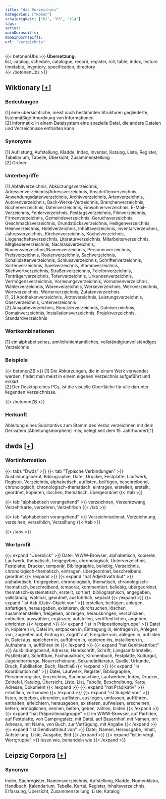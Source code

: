 ```yaml
---
title: "das Verzeichnis"
kategorien: ["Nomen"]
schwierigkeit: ["k2", "h3", "r14"]
tags:
series:
mainDornseiffs:
domainDornseiffs:
url: "Verzeichnis"
---
```


{{< betonenÜbs >}}
**Übersetzung:**  
list, catalog, schedule, catalogue, record, register, roll, table, index, lecture timetable, inventory, specification, directory  
{{< /betonenÜbs >}}

## Wiktionary [[+](https://de.wiktionary.org/wiki/Verzeichnis)]

### Bedeutungen
[1] eine übersichtliche, meist nach bestimmten Strukturen gegliederte, listenmäßige Anordnung von Informationen  
[2] Informatik: in einem Dateisystem eine spezielle Datei, die andere Dateien und Verzeichnisse enthalten kann  

### Synonyme
[1] Auflistung, Aufstellung, Kladde, Index, Inventar, Katalog, Liste, Register, Tabellarium, Tabelle, Übersicht, Zusammenstellung  
[2] Ordner  

### Unterbegriffe
[1] Abfallverzeichnis, Abkürzungsverzeichnis, Adressenverzeichnis/Adressverzeichnis, Anschriftenverzeichnis, Anwendungsdatenverzeichnis, Archivverzeichnis, Artenverzeichnis, Autorenverzeichnis, Bach-Werke-Verzeichnis, Branchenverzeichnis, Bücherverzeichnis, Datenverzeichnis, Einwohnerverzeichnis, E-Mail-Verzeichnis, Fehlerverzeichnis, Festtagsverzeichnis, Filmverzeichnis, Firmenverzeichnis, Gemeindeverzeichnis, Geruchsverzeichnis, Geschmacksverzeichnis, Grundstücksverzeichnis, Heiligenverzeichnis, Heimverzeichnis, Hotelverzeichnis, Inhaltsverzeichnis, Inventarverzeichnis, Jahresverzeichnis, Kirchenverzeichnis, Köchelverzeichnis, Liegenschaftsverzeichnis, Literaturverzeichnis, Mitarbeiterverzeichnis, Mitgliederverzeichnis, Nachlassverzeichnis, Namensverzeichnis/Namenverzeichnis, Personenverzeichnis, Preisverzeichnis, Routenverzeichnis, Sachverzeichnis, Schallplattenverzeichnis, Schlussverzeichnis, Schriftenverzeichnis, Sortenverzeichnis, Spielverzeichnis, Stammverzeichnis, Stichwortverzeichnis, Straßenverzeichnis, Telefonverzeichnis, Tonträgerverzeichnis, Totenverzeichnis, Urkundenverzeichnis, Vermögensverzeichnis, Vorlesungsverzeichnis, Vornamenverzeichnis, Wählerverzeichnis, Warenverzeichnis, Werkeverzeichnis, Werkverzeichnis, Wortverzeichnis, Wörterverzeichnis, Zutatenverzeichnis  
[1, 2] Apothekenverzeichnis, Ärztevereichnis, Leistungsverzeichnis, Oberverzeichnis, Unterverzeichnis  
[2] Ausgabeverzeichnis, Benutzerverzeichnis, Dateiverzeichnis, Domainverzeichnis, Installationsverzeichnis, Projektverzeichnis, Standardverzeichnis  

### Wortkombinationen
[1] ein alphabetisches, amtlich/nichtamtliches, vollständig/unvollständiges Verzeichnis  

### Beispiele
{{< betonenZB >}}
[1] Die Abkürzungen, die in einem Werk verwendet werden, findet man meist in einem eigenen Verzeichnis aufgeführt und erklärt.  
[2] Der Desktop eines PCs, ist die visuelle Oberfläche für alle darunter liegenden Verzeichnisse.  

{{< /betonenZB >}}
### Herkunft
Ableitung eines Substantivs zum Stamm des Verbs verzeichnen mit dem Derivatem (Ableitungsmorphem) -nis; belegt seit dem 15. Jahrhundert[1]  



## dwds [[+](https://www.dwds.de/wb/Verzeichnis)]

### Wortinformation
{{< tabs "Dwds" >}}
{{< tab "Typische Verbindungen" >}}
Ausbildungsberuf, Bibliographie, Datei, Drucker, Festplatte, Laufwerk, Register, Verzeichnis, alphabetisch, auflisten, beifügen, beschreibend, chronologisch, chronologisch-thematisch, eintragen, erstellen, erstellt, geordnet, kopieren, löschen, thematisch, übergeordnet
{{< /tab >}}

{{< tab "alphabetisch vorangehend" >}}
verzeichnen, Verzehrzwang, Verzehrkarte, verzehren, Verzehrbon
{{< /tab >}}

{{< tab "alphabetisch vorangehend" >}}
Verzeichnisdienst, Verzeichnung, verzeihen, verzeihlich, Verzeihung
{{< /tab >}}

{{< /tabs >}}

### Wortprofil
{{< expand "Überblick" >}} Datei, WWW-Browser, alphabetisch, kopieren, Laufwerk, thematisch, freigegeben, chronologisch, Unterverzeichnis, Festplatte, Drucker, temporär, Bibliographie, beliebig, Verzeichnis, chronologisch-thematisch, eintragen, übergeordnet, beschreibend, geordnet {{< /expand >}}
{{< expand "hat Adjektivattribut" >}} alphabetisch, freigegeben, chronologisch, thematisch, chronologisch-thematisch, beschreibend, temporär, kommentiert, beliebig, übergeordnet, thematisch-systematisch, erstellt, sortiert, bibliographisch, angegeben, vollständig, wählbar, geordnet, ausführlich, separat {{< /expand >}}
{{< expand "ist Akk./Dativ-Objekt von" >}} erstellen, beifügen, anlegen, anfertigen, herausgeben, existieren, durchsuchen, löschen, zusammenstellen, freigeben, anzeigen, herausbringen, verschicken, enthalten, auswählen, ergänzen, aufstellen, veröffentlichen, angeben, einrichten {{< /expand >}}
{{< expand "ist in Präpositionalgruppe" >}} Datei in, kopieren in, Datei im, entpacken in, Eintragung in, eintragen in, Anlegen von, zugreifen auf, Eintrag in, Zugriff auf, Freigabe von, ablegen in, auflisten in, Datei aus, speichern in, aufführen in, kopieren ins, installieren in, Aufnahme in, aufführen im {{< /expand >}}
{{< expand "hat Genitivattribut" >}} Ausbildungsberuf, Adresse, Handschrift, Schrift, Langsamfahrstelle, Postleitzahl, Schrifttum, Fachausdruck, Kirchenbuch, Festplatte, Kulturgut, Jugendherberge, Neuerscheinung, Sekundärliteratur, Quelle, Urkunde, Druck, Publikation, Buch, Nachlaß {{< /expand >}}
{{< expand "in Koordination mit" >}} Datei, Laufwerk, Register, Bibliographie, Personenregister, Verzeichnis, Suchmaschine, Laufwerken, Index, Drucker, Zeittafel, Katalog, Übersicht, Liste, List, Tabelle, Beschreibung, Karte, Adresse, Dokument {{< /expand >}}
{{< expand "hat Prädikativ" >}} erhältlich, vorhanden {{< /expand >}}
{{< expand "ist Subjekt von" >}} listen, beigeben, abrunden, auflisten, ausliegen, umfassen, aufführen, enthalten, erleichtern, herausgeben, existieren, aufweisen, erscheinen, liefern, ermöglichen, nennen, bieten, geben, zählen, bilden {{< /expand >}}
{{< expand "hat Präpositionalgruppe" >}} im WWW-Browser, auf Partition, auf Festplatte, von Campingplatz, mit Datei, auf Bauernhof, mit Namen, mit Adresse, mit Name, von Buch, zur Verfügung, mit Angabe {{< /expand >}}
{{< expand "ist Genitivattribut von" >}} Datei, Namen, Herausgabe, Inhalt, Aufstellung, Liste, Ausgabe, Bild {{< /expand >}}
{{< expand "ist in vergl. Wortgruppe" >}} lesen wie, behandeln wie {{< /expand >}}

## Leipzig Corpora [[+](https://corpora.uni-leipzig.de/en/res?word=Verzeichnis&corpusId=deu_newscrawl-public_2018)]


### Synonym
Index, Sachregister, Namensverzeichnis, Aufstellung, Kladde, Nomenklatur, Handbuch, Kalendarium, Tabelle, Kartei, Register, Inhaltsverzeichnis, Erfassung, Übersicht, Zusammenstellung, Liste, Katalog

